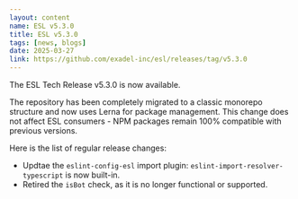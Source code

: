 ```yaml
---
layout: content
name: ESL v5.3.0
title: ESL v5.3.0
tags: [news, blogs]
date: 2025-03-27
link: https://github.com/exadel-inc/esl/releases/tag/v5.3.0
---
```


The ESL Tech Release v5.3.0 is now available.

The repository has been completely migrated to a classic monorepo structure and now uses Lerna for package management.
This change does not affect ESL consumers - NPM packages remain 100% compatible with previous versions.

Here is the list of regular release changes:
- Updtae the `eslint-config-esl` import plugin: `eslint-import-resolver-typescript` is now built-in.
- Retired the `isBot` check, as it is no longer functional or supported.
